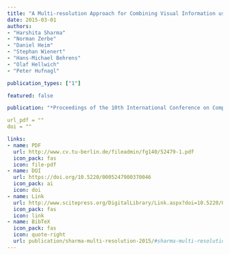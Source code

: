 ```yaml
---
title: "A Multi-resolution Approach for Combining Visual Information using Nuclei Segmentation and Classification in Histopathological Images"
date: 2015-03-01
authors: 
- "Harshita Sharma" 
- "Norman Zerbe"
- "Daniel Heim"
- "Stephan Wienert"
- "Hans-Michael Behrens"
- "Olaf Hellwich"
- "Peter Hufnagl"

publication_types: ["1"]

featured: false

publication: "*Proceedings of the 10th International Conference on Computer Vision Theory and Applications (VISIGRAPP) 2015*"

url_pdf = ""
doi = ""

links:
- name: PDF
  url: http://www.cv.tu-berlin.de/fileadmin/fg140/52479-1.pdf
  icon_pack: fas
  icon: file-pdf
- name: DOI
  url: https://doi.org/10.5220/0005247900370046
  icon_pack: ai
  icon: doi
- name: Link
  url: http://www.scitepress.org/DigitalLibrary/Link.aspx?doi=10.5220/0005247900370046
  icon_pack: fas
  icon: link
- name: BibTeX
  icon_pack: fas
  icon: quote-right
  url: publication/sharma-multi-resolution-2015/#sharma-multi-resolution-2015.bib
---
```


